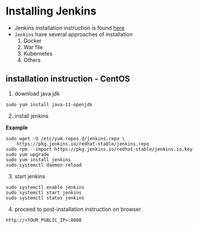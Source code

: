 # Installing Jenkins

- Jenkins installation instruction is found [here](https://www.jenkins.io/doc/book/installing/)
- `Jenkins` have several approaches of installation
    1. Docker
    2. War file
    3. Kubernetes
    4. Others


## installation instruction - CentOS 

1. download java jdk

```
sudo yum install java-11-openjdk
```

2. install jenkins

**Example**
```
sudo wget -O /etc/yum.repos.d/jenkins.repo \
    https://pkg.jenkins.io/redhat-stable/jenkins.repo
sudo rpm --import https://pkg.jenkins.io/redhat-stable/jenkins.io.key
sudo yum upgrade
sudo yum install jenkins
sudo systemctl daemon-reload
```

3. start jenkins

```
sudo systemctl enable jenkins
sudo systemctl start jenkins
sudo systemctl status jenkins
```

4. proceed to post-installation instruction on browser

```
http://<YOUR_PUBLIC_IP>:8080
```

